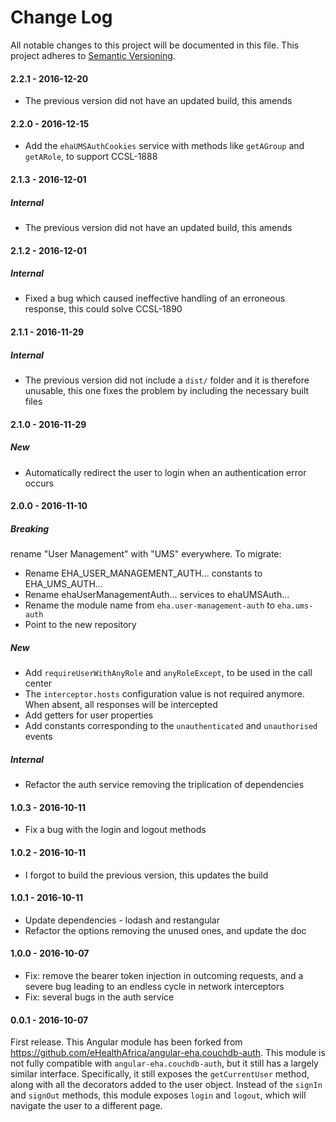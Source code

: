 # Change Log

All notable changes to this project will be documented in this file.
This project adheres to [Semantic Versioning](http://semver.org/).

#### 2.2.1 - 2016-12-20

- The previous version did not have an updated build, this amends

#### 2.2.0 - 2016-12-15

- Add the `ehaUMSAuthCookies` service with methods like `getAGroup`
  and `getARole`, to support CCSL-1888

#### 2.1.3 - 2016-12-01

##### Internal

- The previous version did not have an updated build, this amends

#### 2.1.2 - 2016-12-01

##### Internal

- Fixed a bug which caused ineffective handling of an erroneous
  response, this could solve CCSL-1890

#### 2.1.1 - 2016-11-29

##### Internal

- The previous version did not include a `dist/` folder and it is
  therefore unusable, this one fixes the problem by including the
  necessary built files

#### 2.1.0 - 2016-11-29

##### New

- Automatically redirect the user to login when an authentication error occurs

#### 2.0.0 - 2016-11-10

##### Breaking

rename "User Management" with "UMS" everywhere. To migrate:
- Rename EHA_USER_MANAGEMENT_AUTH... constants to EHA_UMS_AUTH...
- Rename ehaUserManagementAuth... services to ehaUMSAuth...
- Rename the module name from `eha.user-management-auth` to `eha.ums-auth`
- Point to the new repository

##### New

- Add `requireUserWithAnyRole` and `anyRoleExcept`, to be used in the
  call center
- The `interceptor.hosts` configuration value is not required
  anymore. When absent, all responses will be intercepted
- Add getters for user properties
- Add constants corresponding to the `unauthenticated` and
  `unauthorised` events

##### Internal

- Refactor the auth service removing the triplication of dependencies

#### 1.0.3 - 2016-10-11

- Fix a bug with the login and logout methods

#### 1.0.2 - 2016-10-11

- I forgot to build the previous version, this updates the build

#### 1.0.1 - 2016-10-11

- Update dependencies - lodash and restangular
- Refactor the options removing the unused ones, and update the doc

#### 1.0.0 - 2016-10-07

- Fix: remove the bearer token injection in outcoming requests, and a
  severe bug leading to an endless cycle in network interceptors
- Fix: several bugs in the auth service

#### 0.0.1 - 2016-10-07

First release. This Angular module has been forked from
<https://github.com/eHealthAfrica/angular-eha.couchdb-auth>. This
module is not fully compatible with `angular-eha.couchdb-auth`, but it
still has a largely similar interface. Specifically, it still exposes
the `getCurrentUser` method, along with all the decorators added to
the user object. Instead of the `signIn` and `signOut` methods, this
module exposes `login` and `logout`, which will navigate the user to a
different page.

